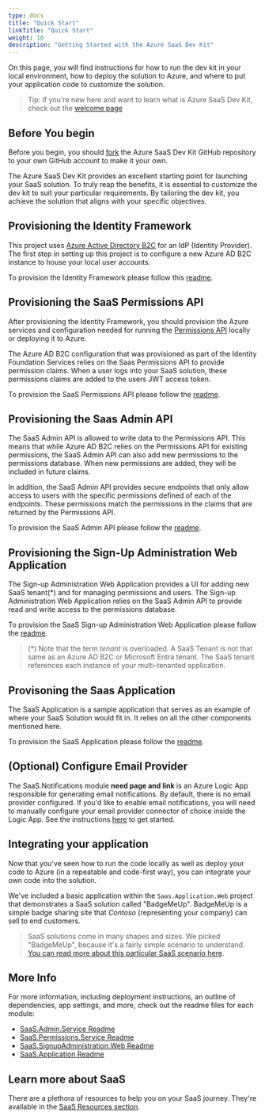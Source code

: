 ```yaml
---
type: docs
title: "Quick Start"
linkTitle: "Quick Start"
weight: 10
description: "Getting Started with the Azure SaaS Dev Kit"
---
```


On this page, you will find instructions for how to run the dev kit in your local environment, how to deploy the solution to Azure, and where to put your application code to customize the solution.

> Tip: If you're new here and want to learn what is Azure SaaS Dev Kit, check out the [welcome page](..)

## Before You begin

Before you begin, you should [fork](https://docs.github.com/en/get-started/quickstart/fork-a-repo) the Azure SaaS Dev Kit GitHub repository to your own GitHub account to make it your own.

The Azure SaaS Dev Kit provides an excellent starting point for launching your SaaS solution. To truly reap the benefits, it is essential to customize the dev kit to suit your particular requirements. By tailoring the dev kit, you achieve the solution that aligns with your specific objectives.

## Provisioning the Identity Framework

This project uses [Azure Active Directory B2C](https://docs.microsoft.com/azure/active-directory-b2c/overview) for an IdP (Identity Provider). The first step in setting up this project is to configure a new Azure AD B2C instance to house your local user accounts.

To provision the Identity Framework please follow this [readme](https://github.com/Azure/azure-saas/tree/main/src/Saas.Identity/Saas.IdentityProvider).

## Provisioning the SaaS Permissions API

After provisioning the Identity Framework, you should provision the Azure services and configuration needed for running the [Permissions API](../components/identity/permissions-service) locally or deploying it to Azure.

The Azure AD B2C configuration that was provisioned as part of the Identity Foundation Services relies on the Saas Permissions API to provide permission claims. When a user logs into your SaaS solution, these permissions claims are added to the users JWT access token.

To provision the SaaS Permissions API please follow the [readme](https://github.com/Azure/azure-saas/tree/main/src/Saas.Identity/Saas.Permissions).

## Provisioning the Saas Admin API

The SaaS Admin API is allowed to write data to the Permissions API. This means that while Azure AD B2C relies on the Permissions API for existing permissions, the SaaS Admin API can also add new permissions to the permissions database. When new permissions are added, they will be included in future claims.

In addition, the SaaS Admin API provides secure endpoints that only allow access to users with the specific permissions defined of each of the endpoints. These permissions match the permissions in the claims that are returned by the Permissions API.

To provision the SaaS Admin API please follow the [readme](https://github.com/Azure/azure-saas/tree/main/src/Saas.Admin).

## Provisioning the Sign-Up Administration Web Application

The Sign-up Administration Web Application provides a UI for adding new SaaS tenant(*) and for managing permissions and users. The Sign-up Administration Web Application relies on the SaaS Admin API to provide read and write access to the permissions database.

To provision the SaaS Sign-up Administration Web Application please follow the [readme](https://github.com/Azure/azure-saas/tree/main/src/Saas.SignupAdministration).

> (*) Note that the term *tenant* is overloaded. A SaaS Tenant is not that same as an Azure AD B2C or Microsoft Entra tenant. The SaaS tenant references each instance of your multi-tenanted application.

## Provisoning the Saas Application

The SaaS Application is a sample application that serves as an example of where your SaaS Solution would fit in. It relies on all the other components mentioned here.

To provision the SaaS Application please follow the [readme](https://github.com/Azure/azure-saas/tree/main/src/Saas.Application).

## (Optional) Configure Email Provider

The SaaS.Notifications module **need page and link** is an Azure Logic App responsible for generating email notifications. By default, there is no email provider configured. If you'd like to enable email notifications, you will need to manually configure your email provider connector of choice inside the Logic App. See the instructions [here](../components/saas-notifications) to get started.

## Integrating your application

Now that you've seen how to run the code locally as well as deploy your code to Azure (in a repeatable and code-first way), you can integrate your own code into the solution.

We've included a basic application within the `Saas.Application.Web` project that demonstrates a SaaS solution called "BadgeMeUp". BadgeMeUp is a simple badge sharing site that *Contoso* (representing your company) can sell to end customers.

> SaaS solutions come in many shapes and sizes. We picked "BadgeMeUp", because it's a fairly simple scenario to understand. [You can read more about this particular SaaS scenario here](../resources/contoso-badgemeup/).

## More Info

For more information, including deployment instructions, an outline of dependencies, app settings, and more, check out the readme files for each module:

- [SaaS.Admin.Service Readme](https://github.com/Azure/azure-saas/tree/main/src/Saas.Admin)
- [SaaS.Permissions.Service Readme](https://github.com/Azure/azure-saas/tree/main/src/Saas.Permissions)
- [SaaS.SignupAdministration.Web Readme](https://github.com/Azure/azure-saas/tree/main/src/Saas.SignupAdministration)
- [SaaS.Application Readme](https://github.com/Azure/azure-saas/tree/main/src/Saas.Application)

## Learn more about SaaS

There are a plethora of resources to help you on your SaaS journey. They're available in the [SaaS Resources section](../resources/additional-recommended-resources/).
